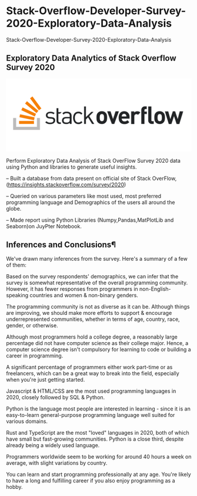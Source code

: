 # Stack-Overflow-Developer-Survey-2020-Exploratory-Data-Analysis
 Stack-Overflow-Developer-Survey-2020-Exploratory-Data-Analysis
## Exploratory Data Analytics of Stack Overflow Survey 2020

![Stack Overflow](https://raw.githubusercontent.com/0dust/Stack-Overflow-Developer-Survey/master/stack-overflow.png)

Perform Exploratory Data Analysis of Stack OverFlow Survey 2020 data using Python and libraries to generate useful insights.

– Built a database from data present on official site of Stack OverFlow,(https://insights.stackoverflow.com/survey/2020)

– Queried on various parameters like most used, most preferred programming language and Demographics of the users all around the globe.

– Made report using Python Libraries (Numpy,Pandas,MatPlotLib and Seaborn)on JuyPter Notebook.

## Inferences and Conclusions¶

We've drawn many inferences from the survey. Here's a summary of a few of them:

Based on the survey respondents' demographics, we can infer that the survey is somewhat representative of the overall programming community. However, it has fewer responses from programmers in non-English-speaking countries and women & non-binary genders.

The programming community is not as diverse as it can be. Although things are improving, we should make more efforts to support & encourage underrepresented communities, whether in terms of age, country, race, gender, or otherwise.

Although most programmers hold a college degree, a reasonably large percentage did not have computer science as their college major. Hence, a computer science degree isn't compulsory for learning to code or building a career in programming.

A significant percentage of programmers either work part-time or as freelancers, which can be a great way to break into the field, especially when you're just getting started.

Javascript & HTML/CSS are the most used programming languages in 2020, closely followed by SQL & Python.

Python is the language most people are interested in learning - since it is an easy-to-learn general-purpose programming language well suited for various domains.

Rust and TypeScript are the most "loved" languages in 2020, both of which have small but fast-growing communities. Python is a close third, despite already being a widely used language.

Programmers worldwide seem to be working for around 40 hours a week on average, with slight variations by country.

You can learn and start programming professionally at any age. You're likely to have a long and fulfilling career if you also enjoy programming as a hobby.

